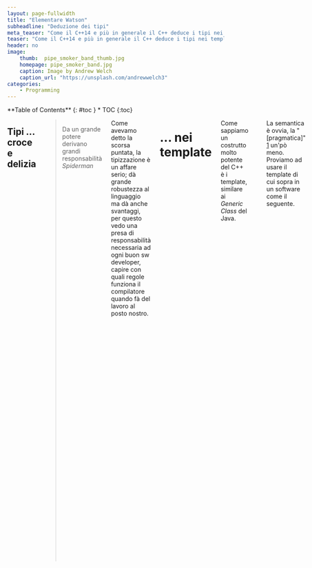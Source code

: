 ```yaml
---
layout: page-fullwidth
title: "Elementare Watson"
subheadline: "Deduzione dei tipi"
meta_teaser: "Come il C++14 e più in generale il C++ deduce i tipi nei template ..."
teaser: "Come il C++14 e più in generale il C++ deduce i tipi nei template ..."
header: no
image:
    thumb:  pipe_smoker_band_thumb.jpg
    homepage: pipe_smoker_band.jpg
    caption: Image by Andrew Welch
    caption_url: "https://unsplash.com/andrewwelch3"
categories:
    - Programming
---
```

<div class="row">
<div class="medium-4 medium-push-8 columns" markdown="1">
<div class="panel radius" markdown="1">
**Table of Contents**
{: #toc }
*  TOC
{:toc}
</div>
</div><!-- /.medium-4.columns -->

<div class="medium-8 medium-pull-4 columns" markdown="1">

##  Tipi ... croce e delizia


> <span class="teaser">Da un grande potere derivano grandi responsabilità
</span><cite> Spiderman </cite>

Come avevamo detto la scorsa puntata, la tipizzazione è un affare serio; dà grande robustezza al linguaggio ma dà anche svantaggi, per questo vedo una presa di responsabilità necessaria ad ogni buon sw developer, capire con quali regole funziona il compilatore quando fà del lavoro al posto nostro.

# ... nei template

Come sappiamo un costrutto molto potente del C++ è i template, similare ai <i>Generic Class</i> del Java.


<pre>
template &lt;typename T&gt; 
inline T const& Max (T const& a, T const& b) 
{ 
    return a &lt; b ? b:a; 
} 
</pre>

La semantica è ovvia, la "[pragmatica]" [1] un'pò meno.
Proviamo ad usare il template di cui sopra in un software come il seguente.

<pre>
...
int main ()
{
    int i = 39;
    int j = 20;
    cout &lt;&lt; "Max(i, j): " &lt;&lt; Max(i, j) &lt;&lt; endl;

    double f1 = 13.5;
    double f2 = 20.7;
    cout &lt;&lt; "Max(f1, f2): " &lt;&lt; Max(f1, f2) &lt;&lt; endl;

    string s1 = "Hello"; 
    string s2 = "World"; 
    cout &lt;&lt; "Max(s1, s2): " &lt;&lt; Max(s1, s2) &lt;&lt; endl; 
	
	return 0;
}
</pre>

Compiliamo e sbirciamo:

<pre>
[root@localhost template]# g++ prova.cpp
[root@localhost template]# nm a.out |grep Max
08048ba2 W _Z3MaxINSt7__cxx1112basic_stringIcSt11char_traitsIcESaIcEEEERKT_S8_S8_
08048b58 W _Z3MaxIdERKT_S2_S2_
08048b30 W _Z3MaxIiERKT_S2_S2_
[root@localhost template]#
</pre>

Il risultato della compilazione è stato quindi la creazione di 3 funzioni che prendono tipi diversi, per l'appunto <code>T const&amp; </code>.


<pre>
[root@localhost template]# c++filt -n _Z3MaxIiERKT_S2_S2_ _Z3MaxIdERKT_S2_S2_
int const& Max&lt;int>(int const&, int const&)
double const& Max&lt;double>(double const&, double const&)
</pre>

Evitiamo per semplicità, il reverse engineering del template quando T è di tipo string lo riprenderemo in fondo al post.

In C++11 sono stati aggiunti i template sugli <code>rvalue</code>.

<pre>
#include &lt;iostream>

using namespace std;
template&lt;typename T>
void funzione(T&& param)
{
    cout&lt;&lt; param &lt;&lt;"\n";
};	// param ora è un riferimento universale

int main(){
int x = 27;	// come prima
const int cx = x;	// come prima
const int& rx = x;	// come prima

funzione(x);	// x è un lvalue, pertanto T è int&, il tipo di param è int&

funzione(cx);	// cx è un lvalue, pertanto T è const int&, il tipo di param è const int&

funzione(rx);	// rx è un lvalue, pertanto T è const int&, anche il tipo di param è const int&

funzione(27);	// 27 è un rvalue, pertanto T è int, quindi il tipo di param è int&&

}
</pre>
che istanzia a compile-time i simboli :
<pre>
....
... W _Z8funzioneIRiEvOT_
... W _Z8funzioneIRKiEvOT_
... W _Z8funzioneIiEvOT_
...
void funzione&lt;int&>(int&)
void funzione&lt;int const&>(int const&)
void funzione&lt;int>(int&&)
</pre>

<b>Prima osservazione:</b> abbiamo istanziato 3 simboli, perchè <code>funzione(cx)</code> ed <code>funzione(rx)</code> vengono "mappati" tramite 
<code>void funzione&lt;int&>(const int)</code>

<b>Seconda osservazione:</b> in C++98 non esistevano i template sugli <code>rvalue</code> ma avremmo dovuto usare un template tipo:

<pre>
template&lt;typename T>
void funzione(T const & param)
</pre>

il codice era compilabile e avremmo istanziato 1 solo simbolo di "tipo":
<pre>
void funzione&lt;int>(int const&)
</pre>

# Array o puntatori

La differenza tra un array e un puntatore è che il primo ha un contenuto informativo maggiore, il numero di elementi dell'array.

<pre>
template &lt;typename T, std::size_t N>
 std::size_t arraySize(T (&)[N])
{
return N;	
}	

int main(){
char x[] = {2,3,5,7,11};
cout &lt;&lt; arraySize(x)&lt;&lt;"\n";

}
</pre>

Quindi tramite l'operatore  <code>T (&amp;)[N]</code> abbiamo estratto il tipo T e la cardinalità N dalla dichiarazione, ed infatti:

<pre>
unsigned long arraySize&lt;char, 5ul>(char (&) [5ul])
</pre>

troviamo <code>unsigned long</code> perchè <code>size_t</code> viene implementato con tale tipo.

La deduzione dei valori N nei template permette di costruire anche strutture in modo ricorsivo.

<pre>
// Stiamo definendo la struttura fattoriale&lt;N>
template &lt;int N> 
struct fattoriale {
  static const int val = N * fattoriale<N - 1>::val;
};

// Definiaimo fattoriale&lt;0>
template <>
struct fattoriale&lt;0> {
  static const int val = 1;
};

int main(){
 std::cout &lt;&lt; fattoriale&lt;3>::val&lt;&lt;"\n"; 
}
</pre>

Un'osservazione dovrebbe nascere; perchè quando il compilatore deve risolvere 
<code>fattoriale&lt;0>::val</code>
 non cerca di istanziare ancora la prima dichiarazione di template?

Perchè l'istanza del template <code>fattoriale&lt;0></code> 
è stata fatta prima della deduzione di <code>fattoriale&lt;1>::val</code> .

# Argomenti dei template

Abbiamo visto che gli argomenti di un template possono essere, tipi T (identificabili anche con typename) o valori V, entrambi conosciuti a compile-time .

Altri "tipi" di parametri possono essere:
<ul>
<li>classi</li>
<li>template</li>
<li>template o classi con valore di default</li>
</ul>

dal C++11 si può definire anche una lista <i>variadic</i> di parametri detta [parameter pack][2] .

Ci sono però delle eccezioni:

<pre>
template&lt;const char *V>
void funzione(){
    std::cout&lt;&lt;V&lt;&lt;"\n";
}

int main(){ 
  funzione<"Hello">();
}
....
main.cpp: In function 'int main()':

main.cpp:10:21: error: no matching function for call to 'funzione()'

   funzione<"Hello">();

                     ^
main.cpp:5:6: note: candidate: template&lt;const char* V> void funzione()

 void funzione(){

      ^
main.cpp:5:6: note:   template argument deduction/substitution failed:

main.cpp:10:21: error: '"Hello"' is not a valid template argument for type 'const char*' because string literals can never be used in this context

   funzione<"Hello">();
</pre>

<b><em>because string literals can never be used in this context</em><b>
il messaggio è chiaro ed esplicito.

Altri vincoli sui parametri di un template non di tipo è che non siano:
<ul>
<li> il risultato dell'operazione typeid</li>
<li> un oggetto temporaneo</li>
<li> un porzione componente di un oggetto (classe base, membri di classe etc) </li>
<li> la variabile __func__ , che translittera in formato const char* il nome della funzione</li>
</ul>

# Template di template

<pre>
#include &lt;iostream>

template&lt;typename T> 
class B{ 
    public:
    T x ;
    void print(){    std::cout &lt;&lt; "Hello\n"; } 
};

int main(){
  B&lt;B&lt;int>> b ;
  b.x.print();
}
</pre>

# Alias di template 

La sintassi
<b>template &lt;</b><em>lista parametri template</em>
<b>></b>
<b>using</b> <em>identificatore</em> <b>=</b>  <em>tipo</em><b>;</b>

ci permette di definire delle abbreviazioni per il template 

<pre>
template&lt;class T> struct Alloc {};
template&lt;class T> using Vec = vector&lt;T, Alloc&lt;T>>; // tipo è un modo abbreviato per riferirsi al template vector&lt;T, Alloc&lt;T>>
Vec&lt;int> v; // Stiamo in realtà definendo: vector&lt;int, Alloc&lt;int>> v
</pre>

riprendiamo

<pre>
#include &lt;iostream>

template&lt;typename T>  
 T const& Max (T const& a, T const& b) 
{
 return ( a &lt; b ? b : a)   ;
}

int main(){ 
    string s1 = "Hello"; 
    string s2 = "World"; 
    cout &lt;&lt; "Max(s1, s2): " &lt;&lt; Max(s1, s2) &lt;&lt; endl;   
}
</pre>

il simbolo generato è :
<pre>
_Z3MaxINSt7__cxx1112basic_stringIcSt11char_traitsIcESaIcEEEET_S6_S6_

std::__cxx11::basic_string&lt;char, std::char_traits&lt;char>, std::allocator&lt;char> > const& 
Max<std::__cxx11::basic_string<char, std::char_traits&lt;char>, std::allocator&lt;char> > >
(
std::__cxx11::basic_string&lt;char, std::char_traits&lt;char>, std::allocator&lt;char> > const&, 
std::__cxx11::basic_string&lt;char, std::char_traits&lt;char>, std::allocator&lt;char> > const&
)
</pre>

[1]: https://it.wikipedia.org/wiki/Pragmatica
[2]: http://en.cppreference.com/w/cpp/language/parameter_pack
 
</div><!-- /.medium-8.columns -->
</div><!-- /.row -->


